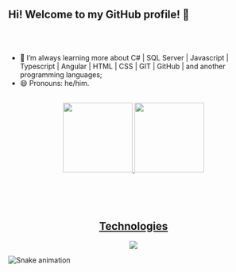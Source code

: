 ## Hi! Welcome to my GitHub profile! 👋 
<br><br>

- 🌱 I’m always learning more about C# | SQL Server | Javascript | Typescript | Angular | HTML | CSS | GIT | GitHub | and another programming languages;
- 😄 Pronouns: he/him.
<br><br>

<div align="center">
  <a href="https://github.com/MarcusFabI0">
  <img height="140em" src="https://github-readme-stats.vercel.app/api?username=marcusfabi0&show_icons=true&theme=dark&include_all_commits=false&count_private=true"/>
  <img height="140em" src="https://github-readme-stats.vercel.app/api/top-langs/?username=MarcusFabi0&layout=compact&langs_count=7&theme=dark"/>  
</div><br>

  ## 
  <br>
  



<h2 align="center"> Technologies </h2>
<p align="center">
  <a href="https://skillicons.dev">
    <img src="https://skillicons.dev/icons?i=vscode,js,html,css,sass,angular,ts,github,git,visualstudio" />
  </a>
  </p>
  
  ![Snake animation](https://github.com/MarcusFabI0/MarcusFabI0/blob/output/github-contribution-grid-snake.svg)
  
  


